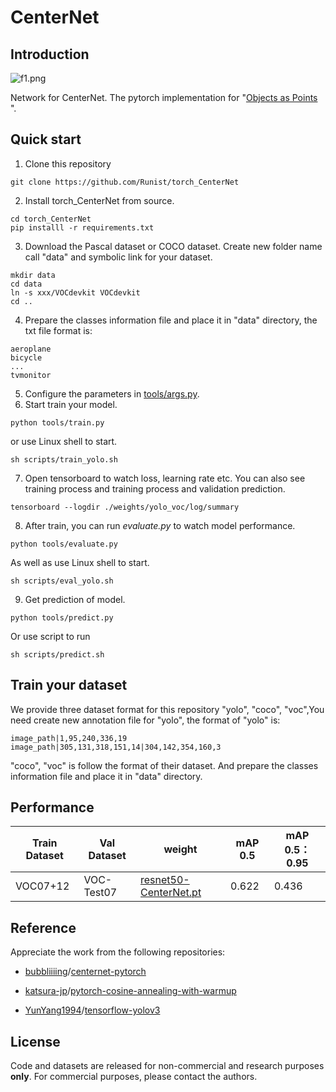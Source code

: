 # CenterNet

## Introduction

![f1.png](https://s2.loli.net/2022/04/27/Bv5V7DkbJOxnhGc.png)

Network for CenterNet. The pytorch implementation for "[Objects as Points](https://arxiv.org/abs/1904.07850) ". 

## Quick start

1. Clone this repository

```shell
git clone https://github.com/Runist/torch_CenterNet
```
2. Install torch_CenterNet from source.

```shell
cd torch_CenterNet
pip installl -r requirements.txt
```
3. Download the Pascal dataset or COCO dataset. Create new folder name call "data" and symbolic link for your dataset.
```shell
mkdir data
cd data
ln -s xxx/VOCdevkit VOCdevkit
cd ..
```
4. Prepare the classes information file and place it in "data" directory, the txt file format is:
```shell
aeroplane
bicycle
...
tvmonitor
```
5. Configure the parameters in [tools/args.py](https://github.com/Runist/Siam-NestedUNet/blob/master/utils/parser.py).
6. Start train your model.

```shell
python tools/train.py
```
or use Linux shell to start.
```shell
sh scripts/train_yolo.sh
```
7. Open tensorboard to watch loss, learning rate etc. You can also see training process and training process and validation prediction.

```shell
tensorboard --logdir ./weights/yolo_voc/log/summary
```

8. After train, you can run *evaluate.py* to watch model performance.

```shell
python tools/evaluate.py
```
As well as use Linux shell to start.
```shell
sh scripts/eval_yolo.sh
```
9. Get prediction of model.

```shell
python tools/predict.py
```

Or use script to run

```shell
sh scripts/predict.sh
```

## Train your dataset

We provide three dataset format for this repository "yolo", "coco", "voc",You need create new annotation file for "yolo", the format of "yolo" is:

```shell
image_path|1,95,240,336,19
image_path|305,131,318,151,14|304,142,354,160,3
```

"coco", "voc" is  follow the format of their dataset. And prepare the classes information file and place it in "data" directory.

## Performance

| Train Dataset | Val Dataset | weight                                                       | mAP 0.5 | mAP 0.5：0.95 |
| ------------- | ----------- | ------------------------------------------------------------ | ------- | ------------- |
| VOC07+12      | VOC-Test07  | [resnet50-CenterNet.pt](https://github.com/Runist/torch_CenterNet/releases/download/v1/resnet50-CenterNet.pt) | 0.622   | 0.436         |

## Reference

Appreciate the work from the following repositories:

- [bubbliiiing](https://github.com/bubbliiiing)/[centernet-pytorch](https://github.com/bubbliiiing/centernet-pytorch)

- [katsura-jp](https://github.com/katsura-jp)/[pytorch-cosine-annealing-with-warmup](https://github.com/katsura-jp/pytorch-cosine-annealing-with-warmup)

- [YunYang1994](https://github.com/YunYang1994)/[tensorflow-yolov3](https://github.com/YunYang1994/tensorflow-yolov3)

## License

Code and datasets are released for non-commercial and research purposes **only**. For commercial purposes, please contact the authors.